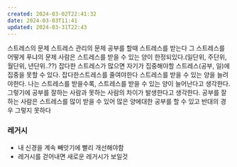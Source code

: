 ```yaml
---
created: 2024-03-02T22:41:32
date: 2024-03-03T11:41
updated: 2024-03-31T22:43
---
```

스트레스의 문제
스트레스 관리의 문제
공부를 할때 스트레스를 받는다
	그 스트레스를 어떻게 푸냐의 문제
	사람은 스트레스를 받을 수 있는 양이 한정되있다.(일단위, 주단위, 월단위, 년단위..??)
		잡다한 스트레스가 많으면 자기가 집중해야할 스트레스(공부, 일)에  집중을 못할 수 있다.
		잡다한스트레스를 줄여야한다
	스트레스를 받을 수 있는 양을 늘려야한다.
		나는 스트레스를 받을수록, 스트레스를 받을 수 있는 양이 늘어난다고 생각한다.
		그렇기에 공부를 잘하는 사람과 못하는 사람의 차이가 발생한다고 생각한다.
		공부를 잘하는 사람은 스트레스를 많이 받을 수 있어 많은 양에대한 공부를 할 수 있고 반대의 경우 그렇지 못하다

### 레거시
- 내 신경을 계속 빼앗기에 빨리 개선해야함
- 레거시를 걷어내면 새로운 레거시가 보일것